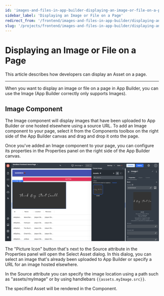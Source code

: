 ```yaml
---
id: 'images-and-files-in-app-builder-displaying-an-image-or-file-on-a-page'
sidebar_label: 'Displaying an Image or File on a Page'
redirect_from: '/frontend/images-and-files-in-app-builder/displaying-an-image-or-file-on-a-page'
slug: '/projects/frontend/images-and-files-in-app-builder/displaying-an-image-or-file-on-a-page'
---
```


# Displaying an Image or File on a Page

This article describes how developers can display an Asset on a page.

---

When you want to display an image or file on a page in App Builder, you can use the Image (App Builder correctly only supports Images).

## Image Component

The Image component will display images that have been uploaded to App Builder or one hosted elsewhere using a source URL. To add an Image component to your page, select it from the Components toolbox on the right side of the App Builder canvas and drag and drop it onto the page.

Once you've added an Image component to your page, you can configure its properties in the Properties panel on the right side of the App Builder canvas.

![Selecting an Asset](./_images/ab-images-and-files-in-app-builder-displaying-an-image-or-file-on-a-page-2.png)

The "Picture Icon" button that's next to the Source attribute in the Properties panel will open the Select Asset dialog. In this dialog, you can select an image that's already been uploaded to App Builder or specify a URL for an image hosted elsewhere.

In the Source attribute you can specify the image location using a path such as "assets/myImage" or by using handlebars `{{assets.myImage.src}}`.

The specified Asset will be rendered in the Component.
